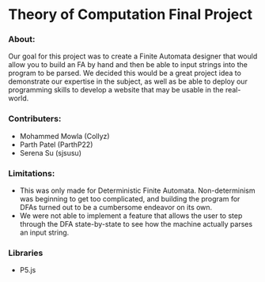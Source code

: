# Theory of Computation Final Project

### About:
Our goal for this project was to create a Finite Automata designer that would allow you to build an FA by hand and then be able to input strings into the program to be parsed. We decided this would be a great project idea to demonstrate our expertise in the subject, as well as be able to deploy our programming skills to develop a website that may be usable in the real-world.

### Contributers:
 + Mohammed Mowla (Collyz)
 + Parth Patel (ParthP22)
 + Serena Su (sjsusu)

### Limitations:
- This was only made for Deterministic Finite Automata. Non-determinism was beginning to get too complicated, and building the program for DFAs turned out to be a cumbersome endeavor on its own.
- We were not able to implement a feature that allows the user to step through the DFA state-by-state to see how the machine actually parses an input string.

### Libraries
 + P5.js
